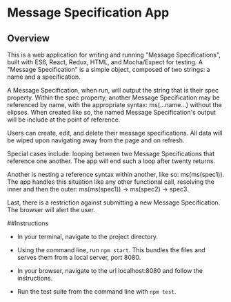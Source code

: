 # Message Specification App

## Overview

This is a web application for writing and running "Message Specifications", built with ES6, React, Redux, HTML, and Mocha/Expect for testing. A "Message Specification" is a simple object, composed of two strings: a name and a specification.

A Message Specification, when run, will output the string that is their spec property. Within the spec property, another Message Specification may be referenced by name, with the appropriate syntax: ms(...name...) without the elipses. When created like so, the named Message Specification's output will be include at the point of reference.

Users can create, edit, and delete their message specifications. All data will be wiped upon navigating away from the page and on refresh.

Special cases include: looping between two Message Specifications that reference one another. The app will end such a loop after twenty returns.

Another is nesting a reference syntax within another, like so: ms(ms(spec1)). The app handles this situation like any other functional call, resolving the inner and then the outer: ms(ms(spec1)) -> ms(spec2) -> spec3.

Last, there is a restriction against submitting a new Message Specification. The browser will alert the user.

##Instructions

- In your terminal, navigate to the project directory.

- Using the command line, run `npm start`. This bundles the files and serves them from a local server, port 8080.

- In your browser, navigate to the url localhost:8080 and follow the instructions.

- Run the test suite from the command line with `npm test`.